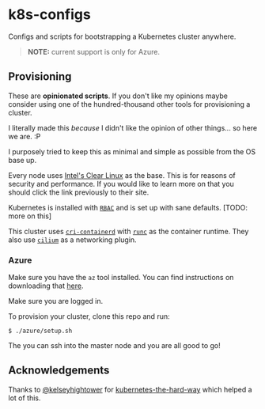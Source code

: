 # k8s-configs

Configs and scripts for bootstrapping a Kubernetes cluster anywhere.

> **NOTE:** current support is only for Azure.

## Provisioning

These are **opinionated scripts**. If you don't like my opinions maybe consider
using one of the hundred-thousand other tools for provisioning a cluster.

I literally made this _because_ I didn't like the opinion of other things... so
here we are. :P

I purposely tried to keep this as minimal and simple as possible from the OS
base up.

Every node uses [Intel's Clear Linux](https://clearlinux.org/) as the base.
This is for reasons of security and performance. If you would like to learn
more on that you should click the link previously to their site.

Kubernetes is installed with [`RBAC`](https://kubernetes.io/docs/admin/authorization/rbac/)
and is set up with sane defaults. [TODO: more on this]

This cluster uses [`cri-containerd`](https://github.com/kubernetes-incubator/cri-containerd)
with [`runc`](https://github.com/opencontainers/runc) as the container
runtime. They also use [`cilium`](https://github.com/cilium/cilium)
as a networking plugin.

### Azure

Make sure you have the `az` tool installed. You can find instructions on
downloading that
[here](https://docs.microsoft.com/en-us/cli/azure/install-azure-cli?view=azure-cli-latest).

Make sure you are logged in.

To provision your cluster, clone this repo and run:

```console
$ ./azure/setup.sh
```

The you can ssh into the master node and you are all good to go!

## Acknowledgements

Thanks to [@kelseyhightower](https://github.com/kelseyhightower) for
[kubernetes-the-hard-way](https://github.com/kelseyhightower/kubernetes-the-hard-way)
which helped a lot of this.
